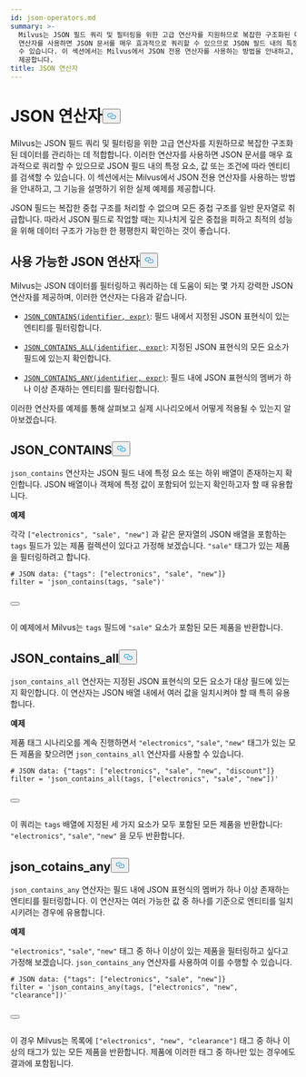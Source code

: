 ```yaml
---
id: json-operators.md
summary: >-
  Milvus는 JSON 필드 쿼리 및 필터링을 위한 고급 연산자를 지원하므로 복잡한 구조화된 데이터를 관리하는 데 적합합니다. 이러한
  연산자를 사용하면 JSON 문서를 매우 효과적으로 쿼리할 수 있으므로 JSON 필드 내의 특정 요소, 값 또는 조건에 따라 엔티티를 검색할
  수 있습니다. 이 섹션에서는 Milvus에서 JSON 전용 연산자를 사용하는 방법을 안내하고, 그 기능을 설명하기 위한 실제 예제를
  제공합니다.
title: JSON 연산자
---
```

<h1 id="JSON-Operators​" class="common-anchor-header">JSON 연산자<button data-href="#JSON-Operators​" class="anchor-icon" translate="no">
      <svg translate="no"
        aria-hidden="true"
        focusable="false"
        height="20"
        version="1.1"
        viewBox="0 0 16 16"
        width="16"
      >
        <path
          fill="#0092E4"
          fill-rule="evenodd"
          d="M4 9h1v1H4c-1.5 0-3-1.69-3-3.5S2.55 3 4 3h4c1.45 0 3 1.69 3 3.5 0 1.41-.91 2.72-2 3.25V8.59c.58-.45 1-1.27 1-2.09C10 5.22 8.98 4 8 4H4c-.98 0-2 1.22-2 2.5S3 9 4 9zm9-3h-1v1h1c1 0 2 1.22 2 2.5S13.98 12 13 12H9c-.98 0-2-1.22-2-2.5 0-.83.42-1.64 1-2.09V6.25c-1.09.53-2 1.84-2 3.25C6 11.31 7.55 13 9 13h4c1.45 0 3-1.69 3-3.5S14.5 6 13 6z"
        ></path>
      </svg>
    </button></h1><p>Milvus는 JSON 필드 쿼리 및 필터링을 위한 고급 연산자를 지원하므로 복잡한 구조화된 데이터를 관리하는 데 적합합니다. 이러한 연산자를 사용하면 JSON 문서를 매우 효과적으로 쿼리할 수 있으므로 JSON 필드 내의 특정 요소, 값 또는 조건에 따라 엔티티를 검색할 수 있습니다. 이 섹션에서는 Milvus에서 JSON 전용 연산자를 사용하는 방법을 안내하고, 그 기능을 설명하기 위한 실제 예제를 제공합니다.</p>
<div class="alert note">
<p>JSON 필드는 복잡한 중첩 구조를 처리할 수 없으며 모든 중첩 구조를 일반 문자열로 취급합니다. 따라서 JSON 필드로 작업할 때는 지나치게 깊은 중첩을 피하고 최적의 성능을 위해 데이터 구조가 가능한 한 평평한지 확인하는 것이 좋습니다.</p>
</div>
<h2 id="Available-JSON-Operators​" class="common-anchor-header">사용 가능한 JSON 연산자<button data-href="#Available-JSON-Operators​" class="anchor-icon" translate="no">
      <svg translate="no"
        aria-hidden="true"
        focusable="false"
        height="20"
        version="1.1"
        viewBox="0 0 16 16"
        width="16"
      >
        <path
          fill="#0092E4"
          fill-rule="evenodd"
          d="M4 9h1v1H4c-1.5 0-3-1.69-3-3.5S2.55 3 4 3h4c1.45 0 3 1.69 3 3.5 0 1.41-.91 2.72-2 3.25V8.59c.58-.45 1-1.27 1-2.09C10 5.22 8.98 4 8 4H4c-.98 0-2 1.22-2 2.5S3 9 4 9zm9-3h-1v1h1c1 0 2 1.22 2 2.5S13.98 12 13 12H9c-.98 0-2-1.22-2-2.5 0-.83.42-1.64 1-2.09V6.25c-1.09.53-2 1.84-2 3.25C6 11.31 7.55 13 9 13h4c1.45 0 3-1.69 3-3.5S14.5 6 13 6z"
        ></path>
      </svg>
    </button></h2><p>Milvus는 JSON 데이터를 필터링하고 쿼리하는 데 도움이 되는 몇 가지 강력한 JSON 연산자를 제공하며, 이러한 연산자는 다음과 같습니다.</p>
<ul>
<li><p><a href="#JSON_CONTAINS"><code translate="no">JSON_CONTAINS(identifier, expr)</code></a>: 필드 내에서 지정된 JSON 표현식이 있는 엔티티를 필터링합니다.</p></li>
<li><p><a href="#JSON_CONTAINS_ALL"><code translate="no">JSON_CONTAINS_ALL(identifier, expr)</code></a>: 지정된 JSON 표현식의 모든 요소가 필드에 있는지 확인합니다.</p></li>
<li><p><a href="#JSON_CONTAINS_ANY"><code translate="no">JSON_CONTAINS_ANY(identifier, expr)</code></a>: 필드 내에 JSON 표현식의 멤버가 하나 이상 존재하는 엔티티를 필터링합니다.</p></li>
</ul>
<p>이러한 연산자를 예제를 통해 살펴보고 실제 시나리오에서 어떻게 적용될 수 있는지 알아보겠습니다.</p>
<h2 id="JSONCONTAINS​" class="common-anchor-header">JSON_CONTAINS<button data-href="#JSONCONTAINS​" class="anchor-icon" translate="no">
      <svg translate="no"
        aria-hidden="true"
        focusable="false"
        height="20"
        version="1.1"
        viewBox="0 0 16 16"
        width="16"
      >
        <path
          fill="#0092E4"
          fill-rule="evenodd"
          d="M4 9h1v1H4c-1.5 0-3-1.69-3-3.5S2.55 3 4 3h4c1.45 0 3 1.69 3 3.5 0 1.41-.91 2.72-2 3.25V8.59c.58-.45 1-1.27 1-2.09C10 5.22 8.98 4 8 4H4c-.98 0-2 1.22-2 2.5S3 9 4 9zm9-3h-1v1h1c1 0 2 1.22 2 2.5S13.98 12 13 12H9c-.98 0-2-1.22-2-2.5 0-.83.42-1.64 1-2.09V6.25c-1.09.53-2 1.84-2 3.25C6 11.31 7.55 13 9 13h4c1.45 0 3-1.69 3-3.5S14.5 6 13 6z"
        ></path>
      </svg>
    </button></h2><p><code translate="no">json_contains</code> 연산자는 JSON 필드 내에 특정 요소 또는 하위 배열이 존재하는지 확인합니다. JSON 배열이나 객체에 특정 값이 포함되어 있는지 확인하고자 할 때 유용합니다.</p>
<p><strong>예제</strong></p>
<p>각각 <code translate="no">[&quot;electronics&quot;, &quot;sale&quot;, &quot;new&quot;]</code> 과 같은 문자열의 JSON 배열을 포함하는 <code translate="no">tags</code> 필드가 있는 제품 컬렉션이 있다고 가정해 보겠습니다. <code translate="no">&quot;sale&quot;</code> 태그가 있는 제품을 필터링하려고 합니다.</p>
<pre><code translate="no" class="language-python"># JSON data: {<span class="hljs-string">&quot;tags&quot;</span>: [<span class="hljs-string">&quot;electronics&quot;</span>, <span class="hljs-string">&quot;sale&quot;</span>, <span class="hljs-string">&quot;new&quot;</span>]}​
filter = <span class="hljs-string">&#x27;json_contains(tags, &quot;sale&quot;)&#x27;</span>​

<button class="copy-code-btn"></button></code></pre>
<p>이 예제에서 Milvus는 <code translate="no">tags</code> 필드에 <code translate="no">&quot;sale&quot;</code> 요소가 포함된 모든 제품을 반환합니다.</p>
<h2 id="JSONCONTAINSALL​" class="common-anchor-header">JSON_contains_all<button data-href="#JSONCONTAINSALL​" class="anchor-icon" translate="no">
      <svg translate="no"
        aria-hidden="true"
        focusable="false"
        height="20"
        version="1.1"
        viewBox="0 0 16 16"
        width="16"
      >
        <path
          fill="#0092E4"
          fill-rule="evenodd"
          d="M4 9h1v1H4c-1.5 0-3-1.69-3-3.5S2.55 3 4 3h4c1.45 0 3 1.69 3 3.5 0 1.41-.91 2.72-2 3.25V8.59c.58-.45 1-1.27 1-2.09C10 5.22 8.98 4 8 4H4c-.98 0-2 1.22-2 2.5S3 9 4 9zm9-3h-1v1h1c1 0 2 1.22 2 2.5S13.98 12 13 12H9c-.98 0-2-1.22-2-2.5 0-.83.42-1.64 1-2.09V6.25c-1.09.53-2 1.84-2 3.25C6 11.31 7.55 13 9 13h4c1.45 0 3-1.69 3-3.5S14.5 6 13 6z"
        ></path>
      </svg>
    </button></h2><p><code translate="no">json_contains_all</code> 연산자는 지정된 JSON 표현식의 모든 요소가 대상 필드에 있는지 확인합니다. 이 연산자는 JSON 배열 내에서 여러 값을 일치시켜야 할 때 특히 유용합니다.</p>
<p><strong>예제</strong></p>
<p>제품 태그 시나리오를 계속 진행하면서 <code translate="no">&quot;electronics&quot;</code>, <code translate="no">&quot;sale&quot;</code>, <code translate="no">&quot;new&quot;</code> 태그가 있는 모든 제품을 찾으려면 <code translate="no">json_contains_all</code> 연산자를 사용할 수 있습니다.</p>
<pre><code translate="no" class="language-python"># JSON data: {<span class="hljs-string">&quot;tags&quot;</span>: [<span class="hljs-string">&quot;electronics&quot;</span>, <span class="hljs-string">&quot;sale&quot;</span>, <span class="hljs-string">&quot;new&quot;</span>, <span class="hljs-string">&quot;discount&quot;</span>]}​
filter = <span class="hljs-string">&#x27;json_contains_all(tags, [&quot;electronics&quot;, &quot;sale&quot;, &quot;new&quot;])&#x27;</span>​

<button class="copy-code-btn"></button></code></pre>
<p>이 쿼리는 <code translate="no">tags</code> 배열에 지정된 세 가지 요소가 모두 포함된 모든 제품을 반환합니다: <code translate="no">&quot;electronics&quot;</code>, <code translate="no">&quot;sale&quot;</code>, <code translate="no">&quot;new&quot;</code> 을 모두 반환합니다.</p>
<h2 id="JSONCOTAINSANY​" class="common-anchor-header">json_cotains_any<button data-href="#JSONCOTAINSANY​" class="anchor-icon" translate="no">
      <svg translate="no"
        aria-hidden="true"
        focusable="false"
        height="20"
        version="1.1"
        viewBox="0 0 16 16"
        width="16"
      >
        <path
          fill="#0092E4"
          fill-rule="evenodd"
          d="M4 9h1v1H4c-1.5 0-3-1.69-3-3.5S2.55 3 4 3h4c1.45 0 3 1.69 3 3.5 0 1.41-.91 2.72-2 3.25V8.59c.58-.45 1-1.27 1-2.09C10 5.22 8.98 4 8 4H4c-.98 0-2 1.22-2 2.5S3 9 4 9zm9-3h-1v1h1c1 0 2 1.22 2 2.5S13.98 12 13 12H9c-.98 0-2-1.22-2-2.5 0-.83.42-1.64 1-2.09V6.25c-1.09.53-2 1.84-2 3.25C6 11.31 7.55 13 9 13h4c1.45 0 3-1.69 3-3.5S14.5 6 13 6z"
        ></path>
      </svg>
    </button></h2><p><code translate="no">json_contains_any</code> 연산자는 필드 내에 JSON 표현식의 멤버가 하나 이상 존재하는 엔티티를 필터링합니다. 이 연산자는 여러 가능한 값 중 하나를 기준으로 엔티티를 일치시키려는 경우에 유용합니다.</p>
<p><strong>예제</strong></p>
<p><code translate="no">&quot;electronics&quot;</code>, <code translate="no">&quot;sale&quot;</code>, <code translate="no">&quot;new&quot;</code> 태그 중 하나 이상이 있는 제품을 필터링하고 싶다고 가정해 보겠습니다. <code translate="no">json_contains_any</code> 연산자를 사용하여 이를 수행할 수 있습니다.</p>
<pre><code translate="no" class="language-python"># JSON data: {<span class="hljs-string">&quot;tags&quot;</span>: [<span class="hljs-string">&quot;electronics&quot;</span>, <span class="hljs-string">&quot;sale&quot;</span>, <span class="hljs-string">&quot;new&quot;</span>]}​
filter = <span class="hljs-string">&#x27;json_contains_any(tags, [&quot;electronics&quot;, &quot;new&quot;, &quot;clearance&quot;])&#x27;</span>​

<button class="copy-code-btn"></button></code></pre>
<p>이 경우 Milvus는 목록에 <code translate="no">[&quot;electronics&quot;, &quot;new&quot;, &quot;clearance&quot;]</code> 태그 중 하나 이상의 태그가 있는 모든 제품을 반환합니다. 제품에 이러한 태그 중 하나만 있는 경우에도 결과에 포함됩니다.</p>
